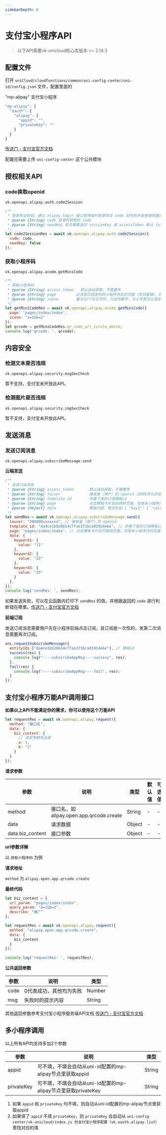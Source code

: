 ```yaml
---
sidebarDepth: 0
---
```


# 支付宝小程序API

> 以下API需要vk-unicloud核心库版本 >= 2.14.3

## 配置文件

打开 `uniCloud/cloudfunctions/common/uni-config-center/uni-id/config.json` 文件，配置里面的 

"mp-alipay" 支付宝小程序

```js
"mp-alipay": {
  "oauth": {
    "alipay": {
      "appid": "",
      "privateKey": ""
    }
  }
}
```

[传送门 - 支付宝官方文档](https://opendocs.alipay.com/mini/a25c5d8f_alipay.open.app.qrcode.create?pathHash=2334bbff)

配置完需要上传 `uni-config-center` 这个公共模块

## 授权相关API

### code换取openid 

`vk.openapi.alipay.auth.code2Session`

```js
/**
 * 登录凭证校验。通过 alipay.login 接口获得临时登录凭证 code 后传到开发者服务器调用此接口完成登录流程。
 * @param {String} code 登录时获取的 code
 * @param {String} needKey 是否需要返回 sessionKey 或 accessToken 默认 false
 */
let code2SessionRes = await vk.openapi.alipay.auth.code2Session({
  code: code,
  needKey: false
});
```

### 获取小程序码

`vk.openapi.alipay.acode.getMiniCode`

```js
/**
 * 获取小程序码
 * @param {String} access_token   默认自动获取，不需要传
 * @param {String} page         必须是已经发布的小程序存在的页面（否则报错），例如 pages/index/index, 根路径前不要填加 /,不能携带参数（参数请放在scene字段里），如果不填写这个字段，默认跳主页面
 * @param {String} scene        最大32个可见字符，只支持数字，大小写英文以及部分特殊字符：!#$&'()*+,/:;=?@-._~，其它字符请自行编码为合法字符（因不支持%，中文无法使用 urlencode 处理，请使用其他编码方式）
 */
let getMiniCodeRes = await vk.openapi.alipay.acode.getMiniCode({
  page: "pages/index/index",
  scene: "a=1&b=2"
});
let qrcode = getMiniCodeRes.qr_code_url_circle_white;
console.log('qrcode: ', qrcode);
```

## 内容安全
### 检测文本是否违规

`vk.openapi.alipay.security.msgSecCheck`

暂不支持，支付宝未开放此API。

### 检测图片是否违规

`vk.openapi.alipay.security.imgSecCheck`

暂不支持，支付宝未开放此API。

## 发送消息

### 发送订阅消息 

`vk.openapi.alipay.subscribeMessage.send`

**云端发送**

```js
/**
 * 发送订阅消息
 * @param {String} access_token       默认自动获取，不需要传
 * @param {String} touser             接收者（用户）的 openid（2088开头的支付宝用户id）
 * @param {String} template_id        所需下发的订阅模板id
 * @param {String} page               点击模板卡片后的跳转页面，仅限本小程序内的页面。支持带参数,（示例index?foo=bar）。该字段不填则模板无跳转。
 * @param {Object} data               模板内容，格式形如 { "key1": { "value": any }, "key2": { "value": any } }
 */
let sendRes = await vk.openapi.alipay.subscribeMessage.send({
  touser: "208800xxxxxxx", // 接收者（用户）的 openid
  template_id: "da4ce1b528614c7fae371bcad1914ebe", // 所需下发的订阅模板id
  page: "pages/index/index", // 点击模板卡片后的跳转页面，仅限本小程序内的页面。支持带参数,（示例index?foo=bar）。该字段不填则模板无跳转。
  data: {
    keyword1: {
      value: "11"
    },
    keyword2: {
      value: "22"
    },
    keyword3: {
      value: "33"
    }
  },
});
console.log('sendRes: ', sendRes);
```

如果发送失败，可以在云函数内打印下 `sendRes` 的值，并根据返回的 `code` 进行判断错在哪里。[传送门 - 支付宝官方文档](https://developer.open-alipay.com/docs/resource/zh-CN/mini-app/develop/server/subscribe-notification/notify)

**前端订阅**

发送订阅消息需要用户先在小程序前端点击订阅，且订阅是一次性的，发第二次消息需要再次订阅。

```js
uni.requestSubscribeMessage({
  entityIds:["da4ce1b528614c7fae371bcad1914ebe"], // 模板id
  success(res) {
    console.log("----subscribeAppMsg----success", res);
  },
  fail(res) {
    console.log("----subscribeAppMsg----fail", res);
  }
});
```

## 支付宝小程序万能API调用接口

**如果以上API不能满足你的需求，你可以使用这个万能API**

```js
let requestRes = await vk.openapi.alipay.request({
  method: "接口名",
  data: {
    biz_content: {
      // 请求参数写这里
      a: 1,
      b: "2"
    }
  }
});
```

**请求参数**

| 参数							| 说明																								| 类型		| 默认值	| 可选值|
|------------------	|-------------------------------											|---------|--------	|-------|
| method						| 接口名，如 alipay.open.app.qrcode.create	| String	| -				| -			|
| data							| 请求数据																						| Object	| -				| -			|
| data.biz_content	| 接口参数																						| Object	| -				| -			|

**url参数详解**

以 `获取小程序码` 为例

**请求地址**

`method` 为 `alipay.open.app.qrcode.create`

**最终代码**

```js
let biz_content = {
  url_param: "pages/index/index",
  query_param: "a=1&b=2",
  describe: "推广"
};

let requestRes = await vk.openapi.alipay.request({
  method: "alipay.open.app.qrcode.create",
  data: {
    biz_content
  }
});
  
console.log('requestRes: ', requestRes);
```

**公共返回参数**

| 参数             | 说明                           | 类型    | 
|------------------|-------------------------------|---------|
| code           | 0代表成功，其他均为失败           | Number | 
| msg           | 失败时的提示内容           | String | 

其他返回参数参考支付宝小程序服务端API文档 [传送门 - 支付宝官方文档](https://opendocs.alipay.com/mini/a25c5d8f_alipay.open.app.qrcode.create?pathHash=2334bbff)

## 多小程序调用

以上所有API均支持多加2个参数 

| 参数							| 说明																												| 类型		|
|------------------	|----------------------------------------------------------		|---------|
| appid							| 可不填，不填会自动从uni-id配置的mp-alipay节点里获取appid		| String	|
| privateKey					| 可不填，不填会自动从uni-id配置的mp-alipay节点里获取privateKey| String	|

1. 如果 `appid` 和 `privateKey` 均不填，则自动从uni-id配置的mp-alipay节点里获取appid
2. 如果填了 `appid` 不填 `privateKey`，则 `privateKey` 会自动从 `uni-config-center/vk-unicloud/index.js 的支付宝小程序配置（vk.oauth.alipay.list）` 里找对应的值



